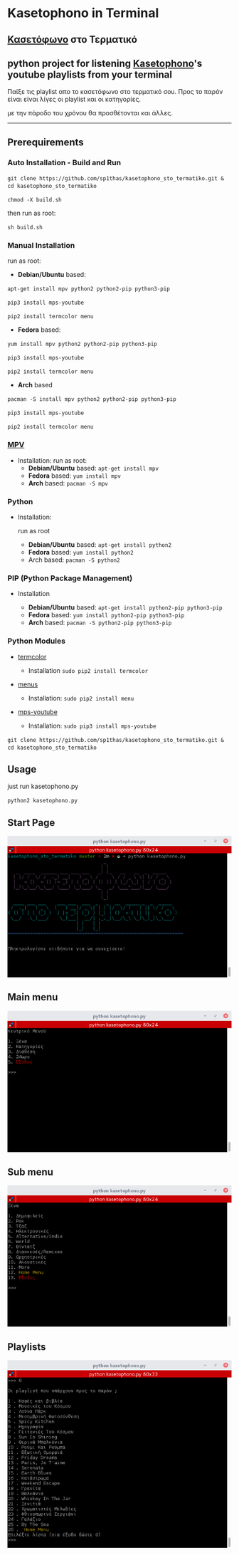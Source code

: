 # Kasetophono in Terminal
## [Κασετόφωνο](http://www.kasetophono.com) στο Τερματικό

python project for listening [Kasetophono](http://www.kasetophono.com)'s youtube playlists from your terminal
---
Παίξε τις playlist απο το κασετόφωνο στο τερματικό σου. Προς το παρόν είναι είναι λίγες οι playlist και οι κατηγορίες.

με την πάροδο του χρόνου θα προσθέτονται και άλλες.

---

## Prerequirements

### Auto Installation - Build and Run

`git clone https://github.com/sp1thas/kasetophono_sto_termatiko.git & cd kasetophono_sto_termatiko`

`chmod -X build.sh`

then run as root:

`sh build.sh`

### Manual Installation

run as root:

* **Debian\/Ubuntu** based:

`apt-get install mpv python2 python2-pip python3-pip`

`pip3 install mps-youtube`

`pip2 install termcolor menu`

* **Fedora** based:

`yum install mpv python2 python2-pip python3-pip`

`pip3 install mps-youtube`

`pip2 install termcolor menu`

* **Arch** based

`pacman -S install mpv python2 python2-pip python3-pip`

`pip3 install mps-youtube`

`pip2 install termcolor menu`

### [MPV](https://mpv.io/)

* Installation:
  run as root:
  * **Debian\/Ubuntu** based:
    `apt-get install mpv`
  * **Fedora** based:
    `yum install mpv`
  * **Arch** based:
    `pacman -S mpv`


### Python

* Installation:

  run as root
  * **Debian\/Ubuntu** based:
    `apt-get install python2`
  * **Fedora** based:
    `yum install python2`
  * Arch based:
    `pacman -S python2`


### PIP \(Python Package Management\)

* Installation

  * **Debian\/Ubuntu** based:
    `apt-get install python2-pip python3-pip`
  * **Fedora** based:
    `yum install python2-pip python3-pip`
  * **Arch** based:
    `pacman -S python2-pip python3-pip`


### Python Modules

* [termcolor](https://pypi.python.org/pypi/termcolor)

  * Installation
    `sudo pip2 install termcolor`


* [menus](https://pypi.python.org/pypi/Menus)

  * Installation:
    `sudo pip2 install menu`


* [mps-youtube](https://github.com/mps-youtube/)

  * Installation:
    `sudo pip3 install mps-youtube`


`git clone https://github.com/sp1thas/kasetophono_sto_termatiko.git & cd kasetophono_sto_termatiko`

## Usage

just run kasetophono.py

`python2 kasetophono.py`

## Start Page

![](/assets/python-start.png)

## Main menu

![](/assets/python-main.png)

## Sub menu

![](/assets/python-submenu.png)

## Playlists

![](/assets/python-playlist.png)
